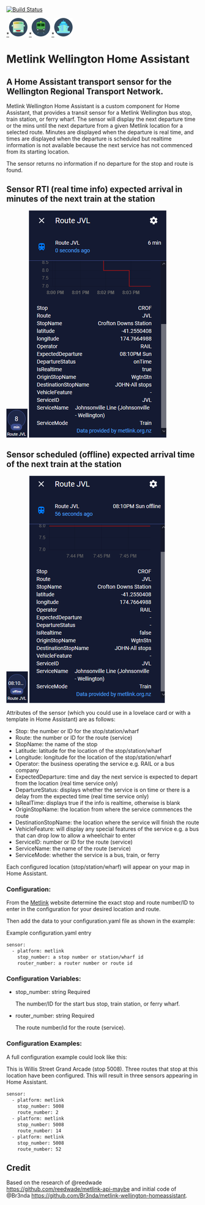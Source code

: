 [![Build Status](https://travis-ci.org/Br3nda/metlink-wellington-homeassistant.svg?branch=master)](https://travis-ci.org/Br3nda/metlink-wellington-homeassistant)

[*](https://icons8.com/icons/set/bus)![Bus](img/icons8-bus-48.png)   [*](https://icons8.com/icons/set/train)![Train](img/icons8-train-48.png)    [*](https://icons8.com/icons/set/water-transportation)![Ferry](img/icons8-water-transportation-48.png)  
  
  # **Metlink Wellington Home Assistant**
  
## **A Home Assistant transport sensor for the Wellington Regional Transport Network.** 

Metlink Wellington Home Assistant is a custom component for Home Assistant, that provides a transit sensor for a Metlink Wellington bus stop, train station, or ferry wharf. The sensor will display the next departure time or the mins until the next departure from a given Metlink location for a selected route. Minutes are displayed when the departure is real time, and times are displayed when the departure is scheduled but realtime information is not available because the next service has not commenced from its starting location. 

The sensor returns no information if no departure for the stop and route is found. 

## Sensor RTI (real time info) expected arrival in minutes of the next train at the station

![RTI for the next train](img/metlink_train_sensor2.png)
![Realtime attributes info for the next train service](img/metlink_train_real.png)

## Sensor scheduled (offline) expected arrival time of the next train at the station 

![Time for the next train](img/metlink_train_sensor.png )
![Scheduled attributes info for the next train service](img/metlink_train_offline.png)

Attributes of the sensor (which you could use in a lovelace card or with a template in Home Assistant) are as follows:

* Stop:     the number or ID for the stop/station/wharf
* Route:    the number or ID for the route (service)
* StopName: the name of the stop
* Latitude: latitude for the location of the stop/station/wharf
* Longitude: longitude for the location of the stop/station/wharf 
* Operator: the business operating the service e.g. RAIL or a bus company 
* ExpectedDeparture: time and day the next service is expected to depart from the location (real time service only)
* DepartureStatus: displays whether the service is on time or there is a delay from the expected time (real time service only)
* IsRealTime: displays true if the info is realtime, otherwise is blank
* OriginStopName: the location from where the service commences the route
* DestinationStopName: the location where the service will finish the route
* VehicleFeature: will display any special features of the service e.g. a bus that can drop low to allow a wheelchair to enter
* ServiceID: number or ID for the route (service)
* ServiceName: the name of the route (service)
* ServiceMode: whether the service is a bus, train, or ferry

Each configured location (stop/station/wharf) will appear on your map in Home Assistant.  

### Configuration:

From the [Metlink](https://www.metlink.org.nz/) website determine the exact stop and route number/ID to enter in the configuration for your desired location and route.

Then add the data to your configuration.yaml file as shown in the example:

Example configuration.yaml entry

```
sensor:
  - platform: metlink
    stop_number: a stop number or station/wharf id
    router_number: a router number or route id
```

### Configuration Variables:

* stop_number:  string  Required

  The number/ID for the start bus stop, train station, or ferry wharf.

* router_number:  string  Required

  The route number/id for the route (service).

### Configuration Examples:

A full configuration example could look like this:

This is Willis Street Grand Arcade (stop 5008). Three routes that stop at this location have been configured. This will result in three sensors appearing in Home Assistant.  

```
sensor:
  - platform: metlink
    stop_number: 5008
    route_number: 2
  - platform: metlink
    stop_number: 5008
    route_number: 14
  - platform: metlink
    stop_number: 5008
    route_number: 52
```

## Credit

Based on the research of @reedwade https://github.com/reedwade/metlink-api-maybe and initial code of @Br3nda https://github.com/Br3nda/metlink-wellington-homeassistant. 
